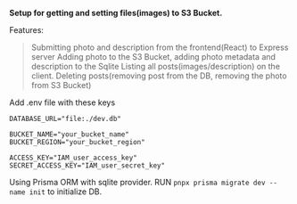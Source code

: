 **Setup for getting and setting files(images) to S3 Bucket.**

Features:
> Submitting photo and description from the frontend(React) to Express server
> Adding photo to the S3 Bucket, adding photo metadata and description to the Sqlite
> Listing all posts(images/description) on the client.
> Deleting posts(removing post from the DB, removing the photo from S3 Bucket)

Add .env file with these keys

```
DATABASE_URL="file:./dev.db"

BUCKET_NAME="your_bucket_name"
BUCKET_REGION="your_bucket_region"

ACCESS_KEY="IAM_user_access_key"
SECRET_ACCESS_KEY="IAM_user_secret_key"
```

Using Prisma ORM with sqlite provider.
RUN `pnpx prisma migrate dev --name init` to initialize DB.
